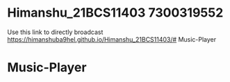 # Himanshu_21BCS11403 7300319552
Use this link to directly broadcast https://himanshuba9hel.github.io/Himanshu_21BCS11403/# Music-Player
# Music-Player
